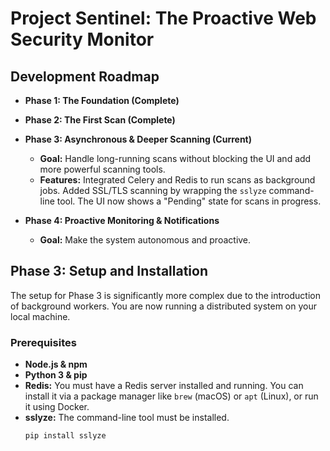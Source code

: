 # Project Sentinel: The Proactive Web Security Monitor

## Development Roadmap

- **Phase 1: The Foundation (Complete)**
- **Phase 2: The First Scan (Complete)**

- **Phase 3: Asynchronous & Deeper Scanning (Current)**
  - **Goal:** Handle long-running scans without blocking the UI and add more powerful scanning tools.
  - **Features:** Integrated Celery and Redis to run scans as background jobs. Added SSL/TLS scanning by wrapping the `sslyze` command-line tool. The UI now shows a "Pending" state for scans in progress.

- **Phase 4: Proactive Monitoring & Notifications**
  - **Goal:** Make the system autonomous and proactive.

## Phase 3: Setup and Installation

The setup for Phase 3 is significantly more complex due to the introduction of background workers. You are now running a distributed system on your local machine.

### Prerequisites

- **Node.js & npm**
- **Python 3 & pip**
- **Redis:** You must have a Redis server installed and running. You can install it via a package manager like `brew` (macOS) or `apt` (Linux), or run it using Docker.
- **sslyze:** The command-line tool must be installed.
  ```bash
  pip install sslyze
